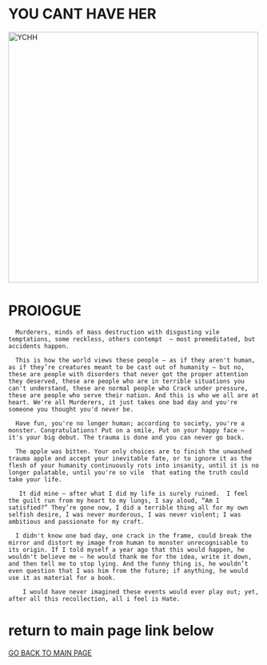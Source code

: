 

# YOU CANT HAVE HER

<img src="
YOU-HAVE-HER-official-blog-page-/images/YCHH.png" alt="YCHH" height="500x" width="500px">


#  PROlOGUE


      Murderers, minds of mass destruction with disgusting vile temptations, some reckless, others contempt  – most premeditated, but accidents happen. 

      This is how the world views these people – as if they aren't human, as if they’re creatures meant to be cast out of humanity – but no, these are people with disorders that never got the proper attention they deserved, these are people who are in terrible situations you can't understand, these are normal people who Crack under pressure, these are people who serve their nation. And this is who we all are at heart. We're all Murderers, it just takes one bad day and you're someone you thought you'd never be.

      Have fun, you're no longer human; according to society, you're a monster. Congratulations! Put on a smile, Put on your happy face – it's your big debut. The trauma is done and you can never go back.

      The apple was bitten. Your only choices are to finish the unwashed trauma apple and accept your inevitable fate, or to ignore it as the flesh of your humanity continuously rots into insanity, until it is no longer palatable, until you're so vile  that eating the truth could take your life.

       It did mine – after what I did my life is surely ruined.  I feel the guilt run from my heart to my lungs, I say aloud, “Am I satisfied?” They’re gone now, I did a terrible thing all for my own selfish desire, I was never murderous, I was never violent; I was ambitious and passionate for my craft.

      I didn't know one bad day, one crack in the frame, could break the  mirror and distort my image from human to monster unrecognisable to its origin. If I told myself a year ago that this would happen, he wouldn't believe me – he would thank me for the idea, write it down, and then tell me to stop lying. And the funny thing is, he wouldn’t even question that I was him from the future; if anything, he would use it as material for a book.

        I would have never imagined these events would ever play out; yet, after all this recollection, all i feel is Hate.




#  return to main page link below


<a href="index.md">GO BACK TO MAIN PAGE</a>
